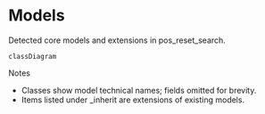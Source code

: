 # Models

Detected core models and extensions in pos_reset_search.

```mermaid
classDiagram
```

Notes
- Classes show model technical names; fields omitted for brevity.
- Items listed under _inherit are extensions of existing models.
